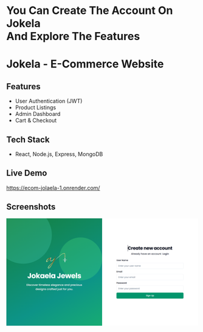 <h1>You Can Create The Account On Jokela
<br> And Explore The Features</h1>

# Jokela - E-Commerce Website

## Features
- User Authentication (JWT)
- Product Listings
- Admin Dashboard
- Cart & Checkout

## Tech Stack
- React, Node.js, Express, MongoDB

## Live Demo

https://ecom-jolaela-1.onrender.com/
## Screenshots
![screenshot](1.png)
